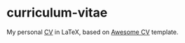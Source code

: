 # curriculum-vitae
My personal [CV](https://github.com/ondrakrat/curriculum-vitae/raw/master/CV_ondrej_kratochvil.pdf) in LaTeX, based on [Awesome CV](https://github.com/posquit0/Awesome-CV) template.
